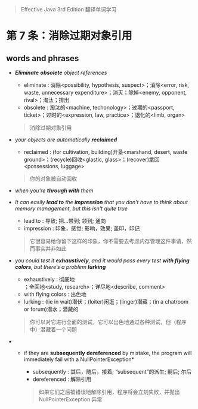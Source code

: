 > Effective Java 3rd Edition 翻译单词学习

# 第 7 条：消除过期对象引用

## words and phrases

 + ***Eliminate** **obsolete** object references*

    - eliminate : 消除<possibility, hypothesis, suspect>；消除<error, risk, waste, unnecessary expenditure>；消灭<disease>；除掉<enemy, opponent, rival>；淘汰；排出
    - obsolete : 淘汰的<machine, techonology>；过期的<passport, ticket>；过时的<expression, law, practice>；退化的<limb, organ>

    > 消除过期对象引用

+ *your objects are automatically **reclaimed***

    - reclaimed : (for cultivation, building)开垦<marshand, desert, waste ground>；(recycle)回收<glastic, glass>；(recover)拿回<possessions, luggage>

    > 你的对象被自动回收

+ *when you're **through with** them*

+ *It can easily **lead to** the **impression** that you don’t have to think about memory management, but this isn't  quite true*

    - lead to : 导致; 把…带到; 领到; 通向
    - impression : 印象，感觉; 影响，效果; 盖印，印记

    > 它很容易给你留下这样的印象，你不需要去考虑内存管理这件事请，然而事实并非如此

+ *you could test it **exhaustively**, and it would pass every test **with flying colors**, but there’s a problem **lurking***

    - exhaustively : 彻底地<search>；全面地<study, research>；详尽地<describe, comment>
    - with flying colors : 出色地
    - lurking : (lie in wait)潜伏；(loiter)闲逛；(linger)潜藏；(in a chatroom or forum)潜水；潜藏的

    > 你可以对它进行全面的测试，它可以出色地通过各种测试，但（程序中）潜藏着一个问题

+ *	if they are **subsequently** **dereferenced** by mistake, the program will immediately fail with a NullPointerException*

    - subsequently : 其后，随后，接着; “subsequent”的派生; 嗣后; 尔后
    - dereferenced : 解除引用

    > 如果它们之后被错误地解除引用，程序将会立刻失败，并抛出 NullPointerException 异常